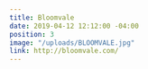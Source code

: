 ```yaml
---
title: Bloomvale
date: 2019-04-12 12:12:00 -04:00
position: 3
image: "/uploads/BLOOMVALE.jpg"
link: http://bloomvale.com/
---
```


